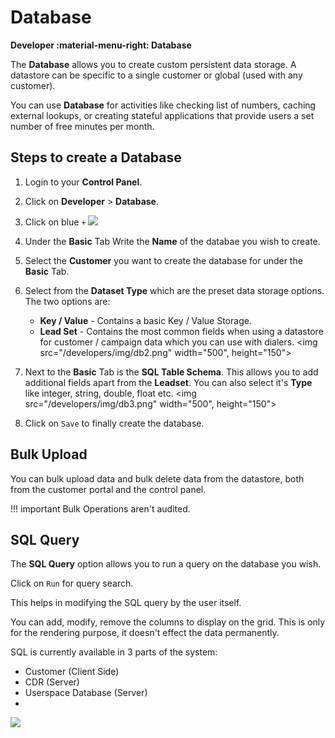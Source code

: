 # Database

**Developer :material-menu-right: Database**

The **Database** allows you to create custom persistent data storage. A datastore can be specific to a single customer or global (used with any customer).

You can use **Database** for activities like checking list of numbers, caching external lookups, or creating stateful applications that provide users a set number of free minutes per month.

## Steps to create a Database

1. Login to your **Control Panel**.
2. Click on **Developer** > **Database**.
3. Click on blue `+`
   <img src="/developers/img/db1.png">

4. Under the **Basic** Tab Write the **Name** of the databae you wish to create.
5. Select the **Customer** you want to create the database for under the **Basic** Tab.
6. Select from the **Dataset Type** which are the preset data storage options. The two options are:

      + **Key / Value** - Contains a basic Key / Value Storage.
      + **Lead Set** - Contains the most common fields when using a datastore for customer / campaign data which you can use with dialers.
<img src="/developers/img/db2.png" width="500", height="150">

1. Next to the **Basic** Tab is the **SQL Table Schema**. This allows you to add additional fields apart from the **Leadset**. You can also select it's **Type** like integer, string, double, float etc.
<img src="/developers/img/db3.png" width="500", height="150">

1. Click on `Save` to finally create the database.

## Bulk Upload

You can bulk upload data and bulk delete data from the datastore, both from the customer portal and the control panel.

!!! important
	Bulk Operations aren't audited.

## SQL Query

The **SQL Query** option allows you to run a query on the database you wish.

Click on `Run` for query search.

This helps in modifying the SQL query by the user itself.

You can add, modify, remove the columns to display on the grid. This is only for the rendering purpose, it doesn't effect the data permanently.

SQL is currently available in 3 parts of the system:

+ Customer (Client Side)
+ CDR (Server)
+ Userspace Database (Server)
+ 
<img src="/developers/img/db4.png">
